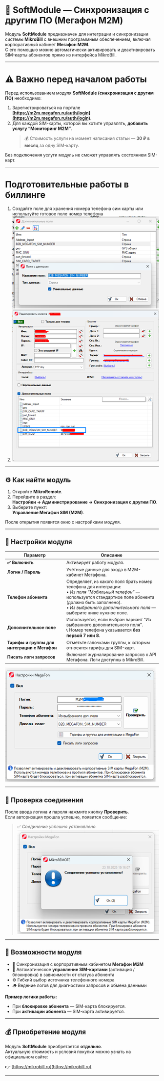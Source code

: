 
# 🧩 SoftModule — Синхронизация с другим ПО (Мегафон M2M)

Модуль **SoftModule** предназначен для интеграции и синхронизации системы **MikroBill** с внешним программным обеспечением, включая корпоративный кабинет **Мегафон M2M**.  
С его помощью можно автоматически активировать и деактивировать SIM-карты абонентов прямо из интерфейса MikroBill.

---

# ⚠️ Важно перед началом работы

Перед использованием модуля **SoftModule (синхронизация с другим ПО)** необходимо:

1. Зарегистрироваться на портале **[https://m2m.megafon.ru/auth/login](https://m2m.megafon.ru/auth/login)**.  
2. Для каждой SIM-карты, которой вы хотите управлять, **добавить услугу “Мониторинг М2М”**.  
   > 💰 Стоимость услуги на момент написания статьи — **30 ₽ в месяц** за одну SIM-карту.

Без подключения услуги модуль не сможет управлять состоянием SIM-карт.

---
 # Подготовительные работы в биллинге

 1. Создайте поле для хранения номера телефона сим карты или используйте готовое поле номер телефона ![Пример поля](attachments/media/softmodule/softmod1.png)
 2. ![Пример поля в списке](attachments/media/softmodule/softmod2.png)

---

## ⚙️ Как найти модуль

1. Откройте **MikroRemote**.  
2. Перейдите в раздел:  
   **Настройки → Администрирование → Синхронизация с другим ПО**.  
3. Выберите пункт:  
   **Управление Мегафон SIM (M2M)**.  

После открытия появится окно с настройками модуля.

---

## 🔧 Настройки модуля

| Параметр | Описание |
|-----------|-----------|
| **✅ Включить** | Активирует работу модуля. |
| **Логин / Пароль** | Учётные данные для входа в M2M-кабинет Мегафона. |
| **Телефон абонента** | Определяет, из какого поля брать номер телефона для интеграции: <br>• *Из поля “Мобильный телефон”* — используется стандартное поле абонента (должно быть заполнено). <br>• *Из выбранного дополнительного поля* — выберите ниже нужное поле. |
| **Дополнительное поле** | Используется, если выбран вариант “Из выбранного дополнительного поля”. <br>📞 Номер телефона указывается **без первой 7 или 8**. |
| **Тарифы и группы для интеграции с Мегафон** | Отметьте галочками группы, к которым относятся тарифы для SIM-карт. |
| **Писать логи запросов** | Включает журналирование запросов к API Мегафона. Логи доступны в MikroBill. |
![Пример настройки модуля](attachments/media/softmodule/softmod3.png)

---

## 🧪 Проверка соединения

После ввода логина и пароля нажмите кнопку **Проверить**.  
Если авторизация прошла успешно, появится сообщение:

> ✅ *Соединение успешно установлено.*
![Проверка соединения](attachments/media/softmodule/softmod4.png)
---

## 📡 Возможности модуля

- 🔄 Синхронизация с корпоративным кабинетом **Мегафон M2M**  
- 📱 Автоматическое **управление SIM-картами** (активация / блокировка) в зависимости от статуса абонента  
- ⚙️ Гибкий выбор источника телефонного номера  
- 🪵 Ведение логов для диагностики запросов и обмена данными  

**Пример логики работы:**
- При **блокировке абонента** — SIM-карта блокируется.  
- При **активации абонента** — SIM-карта активируется.  

---

## 💰 Приобретение модуля

Модуль **SoftModule** приобретается **отдельно**.  
Актуальную стоимость и условия покупки можно узнать на официальном сайте:

👉 [https://mikrobill.ru](https://mikrobill.ru)

---


